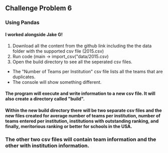 ## Challenge Problem 6
### Using Pandas
#### I worked alongside Jake G!

1. Download all the content from the github link including the the data folder with the supported csv file (2015.csv)
2. Run code (main -> import_csv("data/2015.csv)
3. Open the build directory to see all the seperated csv files. 
* The "Number of Teams per Institution" csv file lists all the teams that are duplicates.
* The console will show something different. 


#### The program will execute and write information to a new csv file. It will also create a directory called "build".
#### Within the new build directory there will be two separate csv files and the new files created for average number of teams per institution, number of teams entered per institution, institutions with outstanding ranking, and finally, meritorious ranking or better for schools in the USA. 
### The other two csv files will contain team information and the other with institution information.

